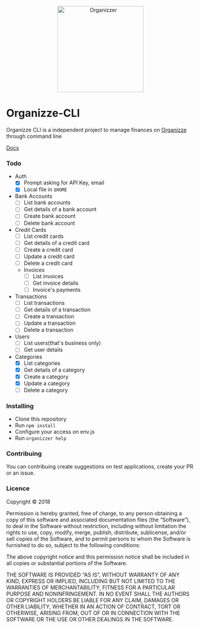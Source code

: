 <p align="center">
  <img src="https://lh3.googleusercontent.com/-mRGVcZwFNWU63y0ScjwXP3wnSXsgOWBaU7YA5pEnWaKcXehdJtOwZiwAZ8VtrVq4A6V" alt="Organizzer" width="230" />
</p>

# Organizze-CLI

Organizze CLI is a independent project to manage finances on [Organizze](https://organizze.com.br) through command line

[Docs](https://github.com/organizze/api-doc)

### Todo

- Auth
  - [x] Prompt asking for API Key, email
  - [x] Local file in `$HOME`
- Bank Accounts
  - [ ] List bank accounts
  - [ ] Get details of a bank account
  - [ ] Create bank account
  - [ ] Delete bank account
- Credit Cards
  - [ ] List credit cards
  - [ ] Get details of a credit card
  - [ ] Create a credit card
  - [ ] Update a credit card
  - [ ] Delete a credit card
  - Invoices
    - [ ] List invoices
    - [ ] Get invoice details
    - [ ] Invoice's payments
- Transactions
  - [ ] List transactions
  - [ ] Get details of a transaction
  - [ ] Create a transaction
  - [ ] Update a transaction
  - [ ] Delete a transaction
- Users
  - [ ] List users(that's business only)
  - [ ] Get user details
- Categories
  - [x] List categories
  - [x] Get details of a category
  - [x] Create a category
  - [x] Update a category
  - [ ] Delete a category

### Installing

 - Clone this repository
 - Run `npm install`
 - Configure your access on env.js
 - Run `organizzer help`
 
### Contribuing

You can contribuing create suggestions on test applications, create your PR or an issue.

### Licence

Copyright © 2018

Permission is hereby granted, free of charge, to any person obtaining a copy of this software and associated documentation files (the “Software”), to deal in the Software without restriction, including without limitation the rights to use, copy, modify, merge, publish, distribute, sublicense, and/or sell copies of the Software, and to permit persons to whom the Software is furnished to do so, subject to the following conditions:

The above copyright notice and this permission notice shall be included in all copies or substantial portions of the Software.

THE SOFTWARE IS PROVIDED “AS IS”, WITHOUT WARRANTY OF ANY KIND, EXPRESS OR IMPLIED, INCLUDING BUT NOT LIMITED TO THE WARRANTIES OF MERCHANTABILITY, FITNESS FOR A PARTICULAR PURPOSE AND NONINFRINGEMENT. IN NO EVENT SHALL THE AUTHORS OR COPYRIGHT HOLDERS BE LIABLE FOR ANY CLAIM, DAMAGES OR OTHER LIABILITY, WHETHER IN AN ACTION OF CONTRACT, TORT OR OTHERWISE, ARISING FROM, OUT OF OR IN CONNECTION WITH THE SOFTWARE OR THE USE OR OTHER DEALINGS IN THE SOFTWARE.
